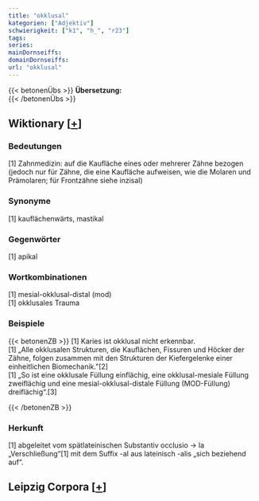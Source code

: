 ```yaml
---
title: "okklusal"
kategorien: ["Adjektiv"]
schwierigkeit: ["k1", "h_", "r23"]
tags:
series:
mainDornseiffs:
domainDornseiffs:
url: "okklusal"
---
```


{{< betonenÜbs >}}
**Übersetzung:**  
{{< /betonenÜbs >}}

## Wiktionary [[+](https://de.wiktionary.org/wiki/okklusal)]

### Bedeutungen
[1] Zahnmedizin: auf die Kaufläche eines oder mehrerer Zähne bezogen (jedoch nur für Zähne, die eine Kaufläche aufweisen, wie die Molaren und Prämolaren; für Frontzähne siehe inzisal)  

### Synonyme
[1] kauflächenwärts, mastikal  

### Gegenwörter
[1] apikal  

### Wortkombinationen
[1] mesial-okklusal-distal (mod)  
[1] okklusales Trauma  

### Beispiele
{{< betonenZB >}}
[1] Karies ist okklusal nicht erkennbar.  
[1] „Alle okklusalen Strukturen, die Kauflächen, Fissuren und Höcker der Zähne, folgen zusammen mit den Strukturen der Kiefergelenke einer einheitlichen Biomechanik."[2]  
[1] „So ist eine okklusale Füllung einflächig, eine okklusal-mesiale Füllung zweiflächig und eine mesial-okklusal-distale Füllung (MOD-Füllung) dreiflächig“.[3]  

{{< /betonenZB >}}
### Herkunft
[1] abgeleitet vom spätlateinischen Substantiv occlusio → la „Verschließung“[1] mit dem Suffix -al aus lateinisch -alis „sich beziehend auf“.  


## Leipzig Corpora [[+](https://corpora.uni-leipzig.de/en/res?word=okklusal&corpusId=deu_newscrawl-public_2018)]

